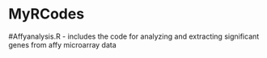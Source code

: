 # MyRCodes
#Affyanalysis.R - includes the code for analyzing and extracting significant genes from affy microarray data
